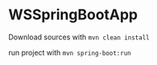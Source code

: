 # WSSpringBootApp

Download sources with
`mvn clean install`

run project with
`mvn spring-boot:run`

